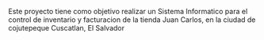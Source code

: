 Este proyecto tiene como objetivo realizar un Sistema Informatico para el control de inventario y facturacion de la tienda Juan Carlos, en la ciudad de cojutepeque Cuscatlan, El Salvador